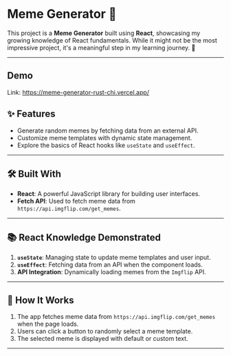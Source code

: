 # Meme Generator 🎨

This project is a **Meme Generator** built using **React**, showcasing my growing knowledge of React fundamentals. While it might not be the most impressive project, it's a meaningful step in my learning journey. 🌱

---

## Demo
Link: https://meme-generator-rust-chi.vercel.app/

## ✨ Features
- Generate random memes by fetching data from an external API.
- Customize meme templates with dynamic state management.
- Explore the basics of React hooks like `useState` and `useEffect`.

---

## 🛠️ Built With
- **React**: A powerful JavaScript library for building user interfaces.
- **Fetch API**: Used to fetch meme data from `https://api.imgflip.com/get_memes`.

---

## 📚 React Knowledge Demonstrated
1. **`useState`**: Managing state to update meme templates and user input.
2. **`useEffect`**: Fetching data from an API when the component loads.
3. **API Integration**: Dynamically loading memes from the `Imgflip` API.

---

## 🚀 How It Works
1. The app fetches meme data from `https://api.imgflip.com/get_memes` when the page loads.
2. Users can click a button to randomly select a meme template.
3. The selected meme is displayed with default or custom text.

---
